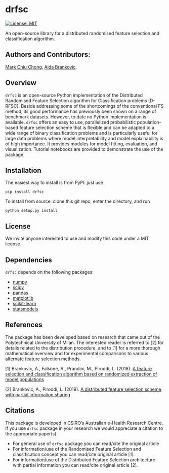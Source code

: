 # drfsc

[![License: MIT](https://img.shields.io/badge/License-MIT-yellow.svg)](https://opensource.org/licenses/MIT)
<!-- [![PyPI version](add here)(url)] -->

An open-source library for a distributed randomised feature selection and classification algorithm.

## Authors and Contributors:

[Mark Chiu Chong](https://github.com/markcc309), [Aida Brankovic](https://github.com/aibrank).

## Overview

`drfsc` is an open-source Python implementation of the Distributed Randomised Feature Selection algorithm for Classification problems (D-RFSC). Beside addressing some of the shortcomings of the conventional FS method, its good performance has previously been shown on a range of benchmark datasets. However, to date no Python implementation is available. `drfsc` offers an easy to use, parallelized probabilistic population-based feature selection scheme that is flexible and can be adapted to a wide range of binary classification problems and is particularly useful for large data problems where model interpretability and model explainability is of high importance. It provides modules for model fitting, evaluation, and visualization. Tutorial notebooks are provided to demonstrate the use of the package.

## Installation

The easiest way to install is from PyPI: just use

`pip install drfsc`

To install from source: clone this git repo, enter the directory, and run

`python setup.py install`

## License

We invite anyone interested to use and modify this code under a MIT license.

## Dependencies

`drfsc` depends on the following packages:

- [numpy](https://numpy.org/)
- [scipy](https://www.scipy.org/)
- [pandas](https://pandas.pydata.org/)
- [matplotlib](https://matplotlib.org/)
- [scikit-learn](https://scikit-learn.org/stable/)
- [statsmodels](https://www.statsmodels.org/stable/index.html)

## References

The package has been developed based on research that came out of the Polytechnical University of Milan. The interested reader is referred to [2] for details related to the distribution procedure, and to [1] for a more thorough mathematical overview and for experimental comparisons to various alternate feature selection methods.

[1] Brankovic, A., Falsone, A., Prandini, M., Piroddi, L. (2018). [A feature selection and classification algorithm based on randomized extraction of model populations](https://doi.org/10.1109/tcyb.2017.2682418)

[2] Brankovic, A., Piroddi, L. (2019). [A distributed feature selection scheme with partial information sharing](https://doi.org/10.1007/s10994-019-05809-y)

## Citations

This package is developed in CSIRO’s Australian e-Health Research Centre. If you use `drfsc` package in your research we would appreciate a citation to the appropriate paper(s):
  - For general use of `drfsc` package you can read/cite the original article 
  - For information/use of the Randomised Feature Selection and classification concept you can read/cite original article [1].
  - For information/use of the Distributed Feature Selection architecture with partial information you can read/cite original article [2].
